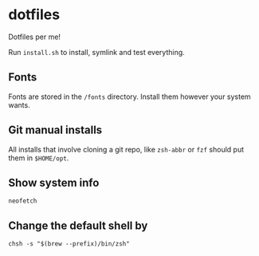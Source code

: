 # dotfiles

Dotfiles per me!

Run `install.sh` to install, symlink and test everything.

## Fonts

Fonts are stored in the `/fonts` directory. Install them however your system wants.

## Git manual installs

All installs that involve cloning a git repo, like `zsh-abbr` or `fzf` should put them in `$HOME/opt`.

## Show system info

`neofetch`

## Change the default shell by

```
chsh -s "$(brew --prefix)/bin/zsh"
```
